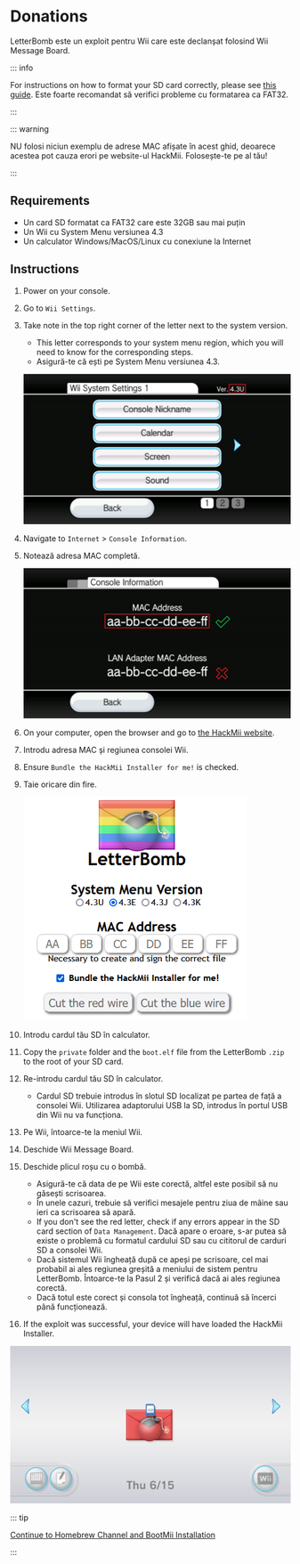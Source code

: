 # Donations

LetterBomb este un exploit pentru Wii care este declanșat folosind Wii Message Board.

::: info

For instructions on how to format your SD card correctly, please see [this guide](https://wiki.hacks.guide/wiki/Formatting_an_SD_card). Este foarte recomandat să verifici probleme cu formatarea ca FAT32.

:::

::: warning

NU folosi niciun exemplu de adrese MAC afișate în acest ghid, deoarece acestea pot cauza erori pe website-ul HackMii. Folosește-te pe al tău!

:::

## Requirements

- Un card SD formatat ca FAT32 care este 32GB sau mai puțin
- Un Wii cu System Menu versiunea 4.3
- Un calculator Windows/MacOS/Linux cu conexiune la Internet

## Instructions

1. Power on your console.

2. Go to `Wii Settings`.

3. Take note in the top right corner of the letter next to the system version.

    - This letter corresponds to your system menu region, which you will need to know for the corresponding steps.
    - Asigură-te că ești pe System Menu versiunea 4.3.

    ![](/images/wii/SystemMenuVersion.png)

4. Navigate to `Internet` > `Console Information`.

5. Notează adresa MAC completă.

    ![](/images/wii/MacAddress.png)

6. On your computer, open the browser and go to [the HackMii website](https://please.hackmii.com/).

7. Introdu adresa MAC și regiunea consolei Wii.

8. Ensure `Bundle the HackMii Installer for me!` is checked.

9. Taie oricare din fire.

    ![](/images/exploits/letterbomb/LetterBomb-PC.png)

10. Introdu cardul tău SD în calculator.

11. Copy the `private` folder and the `boot.elf` file from the LetterBomb `.zip` to the root of your SD card.

12. Re-introdu cardul tău SD în calculator.
    - Cardul SD trebuie introdus în slotul SD localizat pe partea de față a consolei Wii. Utilizarea adaptorului USB la SD, introdus în portul USB din Wii nu va funcționa.

13. Pe Wii, întoarce-te la meniul Wii.

14. Deschide Wii Message Board.

15. Deschide plicul roșu cu o bombă.
    - Asigură-te că data de pe Wii este corectă, altfel este posibil să nu găsești scrisoarea.
    - În unele cazuri, trebuie să verifici mesajele pentru ziua de mâine sau ieri ca scrisoarea să apară.
    - If you don't see the red letter, check if any errors appear in the SD card section of `Data Management`. Dacă apare o eroare, s-ar putea să existe o problemă cu formatul cardului SD sau cu cititorul de carduri SD a consolei Wii.
    - Dacă sistemul Wii îngheață după ce apeși pe scrisoare, cel mai probabil ai ales regiunea greșită a meniului de sistem pentru LetterBomb. Întoarce-te la Pasul 2 și verifică dacă ai ales regiunea corectă.
    - Dacă totul este corect și consola tot îngheață, continuă să încerci până funcționează.

16. If the exploit was successful, your device will have loaded the HackMii Installer.

![](/images/exploits/letterbomb/LetterBomb-Wii.png)

::: tip

[Continue to Homebrew Channel and BootMii Installation](hbc)

:::
